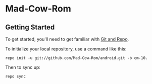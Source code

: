 Mad-Cow-Rom
===========


Getting Started
---------------

To get started, you'll need to get
familiar with [Git and Repo](http://source.android.com/download/using-repo).

To initialize your local repository, use a command like this:

    repo init -u git://github.com/Mad-Cow-Rom/android.git -b cm-10.

Then to sync up:

    repo sync


